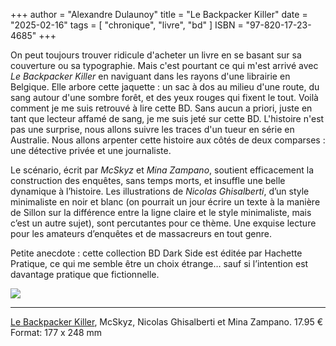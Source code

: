 +++
author = "Alexandre Dulaunoy"
title = "Le Backpacker Killer"
date = "2025-02-16"
tags = [
    "chronique", "livre", "bd"
]
ISBN = "97-820-17-23-4685"
+++

On peut toujours trouver ridicule d'acheter un livre en se basant sur sa couverture ou sa typographie. Mais c'est pourtant ce qui m'est arrivé avec *Le Backpacker Killer* en naviguant dans les rayons d'une librairie en Belgique. Elle arbore cette jaquette : un sac à dos au milieu d'une route, du sang autour d'une sombre forêt, et des yeux rouges qui fixent le tout. Voilà comment je me suis retrouvé à lire cette BD. Sans aucun a priori, juste en tant que lecteur affamé de sang, je me suis jeté sur cette BD. L'histoire n'est pas une surprise, nous allons suivre les traces d'un tueur en série en Australie. Nous allons arpenter cette histoire aux côtés de deux comparses : une détective privée et une journaliste.

Le scénario, écrit par *McSkyz* et *Mina Zampano*, soutient efficacement la construction des enquêtes, sans temps morts, et insuffle une belle dynamique à l’histoire. Les illustrations de *Nicolas Ghisalberti*, d’un style minimaliste en noir et blanc (on pourrait un jour écrire un texte à la manière de Sillon sur la différence entre la ligne claire et le style minimaliste, mais c’est un autre sujet), sont percutantes pour ce thème. Une exquise lecture pour les amateurs d’enquêtes et de massacreurs en tout genre.

Petite anecdote : cette collection BD Dark Side est éditée par Hachette Pratique, ce qui me semble être un choix étrange… sauf si l’intention est davantage pratique que fictionnelle.

![](/images/le-backpacker.jpeg)

---
[Le Backpacker Killer](https://www.hachette.fr/livre/le-backpacker-killer-9782017234685), McSkyz, Nicolas Ghisalberti et Mina Zampano. 17.95 € Format: 177 x 248 mm


